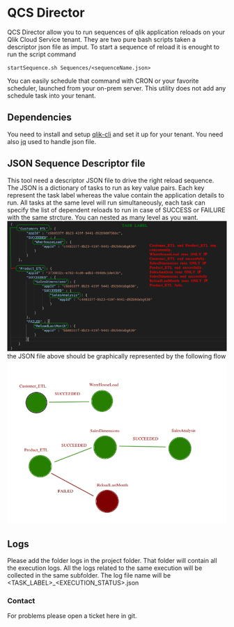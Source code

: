 # QCS Director
QCS Director allow you to run sequences of qlik application reloads on your Qlik Cloud Service tenant. They are two pure bash scripts taken a descriptor json file as imput. To start a sequence of reload it is enought to run the script command
```
startSequence.sh Sequences/<sequenceName.json>
```
You can easily schedule that command with CRON or your favorite scheduler, launched from your on-prem server. This utility does not add any schedule task into your tenant.

## Dependencies
You need to install and setup [qlik-cli](https://github.com/qlik-oss/qlik-cli) and set it up for your tenant. You need also [jq](https://stedolan.github.io/jq/) used to handle json file.

## JSON Sequence Descriptor file
This tool need a descriptor JSON file to drive the right reload sequence. The JSON is a dictionary of tasks to run as key value pairs. Each key represent the task label whereas the value contain the application details to run.
All tasks at the same level will run simultaneously, each task can specify the list of dependent reloads to run in case of SUCCESS or FAILURE with the same strcture. You can nested as many level as you want.
![JSON_Example](https://raw.githubusercontent.com/expovin/QCSDirector/master/img/JSON_Example.png)
the JSON file above should be graphically represented by the following flow
![Chart](https://raw.githubusercontent.com/expovin/QCSDirector/master/img/Chart.png)

## Logs
Please add the folder logs in the project folder. That folder will contain all the execution logs. All the logs related to the same execution will be collected in the same subfolder. The log file name will be <TASK_LABEL>_<EXECUTION_STATUS>.json

### Contact
For problems please open a ticket here in git.
